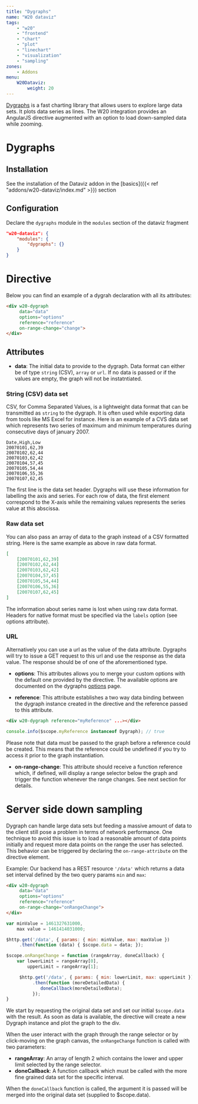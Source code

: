 ```yaml
---
title: "Dygraphs"
name: "W20 dataviz"
tags:
    - "w20"
    - "frontend"
    - "chart"
    - "plot"
    - "linechart"
    - "visualization"
    - "sampling"
zones:
    - Addons
menu:
    W20Dataviz:
        weight: 20
---
```


[Dygraphs](http://dygraphs.com/) is a fast charting library that allows users to explore large data sets. It plots data series as lines.
The W20 integration provides an AngularJS directive augmented with an option to load down-sampled data while zooming.

# Dygraphs

## Installation

See the installation of the Dataviz addon in the [basics]({{< ref "addons/w20-dataviz/index.md" >}}) section

## Configuration

Declare the `dygraphs` module in the `modules` section of the dataviz fragment

```json
"w20-dataviz": {
    "modules": {
        "dygraphs": {}
    }
}
```

# Directive

Below you can find an example of a dygrah declaration with all its attributes:

```html
<div w20-dygraph
     data="data"
     options="options"
     reference="reference"
     on-range-change="change">
</div> 
```

## Attributes

- **data**: The initial data to provide to the dygraph. Data format can either be of type `string` (CSV), `array` or `url`. If no data is passed or if the values are empty, the graph will not be instatntiated.

### String (CSV) data set

CSV, for Comma Separated Values, is a lightweight data format that can be transmitted as `string` to the dygraph. It is often used while exporting data from tools like MS Excel for instance. Here is an example of a CVS data set which represents two series of maximum and minimum temperatures during consecutive days of january 2007.

```
Date,High,Low
20070101,62,39
20070102,62,44
20070103,62,42
20070104,57,45
20070105,54,44
20070106,55,36
20070107,62,45
```

The first line is the data set header. Dygraphs will use these information for labelling the axis and series. For each row of data, the first element correspond to the X-axis while the remaining values represents the series value at this abscissa.

### Raw data set

You can also pass an array of data to the graph instead of a CSV formatted string. Here is the same example as above in raw data format.

```json
[
    [20070101,62,39]
    [20070102,62,44]
    [20070103,62,42]
    [20070104,57,45]
    [20070105,54,44]
    [20070106,55,36]
    [20070107,62,45]
]
```

The information about series name is lost when using raw data format. Headers for native format must be specified via the `labels` option (see options attribute).

### URL

Alternatively you can use a url as the value of the data attribute. Dygraphs will try to issue a GET request to this url and use the response as the data value. The response should be of one of the aforementioned type. 

- **options**: This attributes allows you to merge your custom options with the default one provided by the directive. The available options are documented on the dygraphs [options](http://dygraphs.com/options.html) page.

- **reference**: This attribute establishes a two way data binding between the dygraph instance created in the directive and the reference passed to this attribute.

```html
<div w20-dygraph reference="myReference" ...></div>
```

```javascript
console.info($scope.myReference instanceof Dygraph); // true
```

Please note that data must be passed to the graph before a reference could be created. This means that the reference could be undefined if you try to access it prior to the graph instantiation.

- **on-range-change**: This attribute should receive a function reference which, if defined, will display a range selector below the graph and trigger the function whenever the range changes. See next section for details.

# Server side down sampling

Dygraph can handle large data sets but feeding a massive amount of data to the client still pose a problem in terms of network performance. One technique to avoid this issue is to load a reasonable amount of data points initially and request more data points on the range the user has selected. This behavior can be triggered by declaring the `on-range-attribute` on the directive element.

Example: Our backend has a REST resource `'/data'` which returns a data set interval defined by the two query params `min` and `max`:

```html
<div w20-dygraph
     data="data"
     options="options"
     reference="reference"
     on-range-change="onRangeChange">
</div> 
```

```javascript
var minValue = 1461327631000, 
    max value = 1461414031000;

$http.get('/data', { params: { min: minValue, max: maxValue })
     .then(function (data) { $scope.data = data; });

$scope.onRangeChange = function (rangeArray, doneCallback) {
    var lowerLimit = rangeArray[0],
        upperLimit = rangeArray[1];

     $http.get('/data', { params: { min: lowerLimit, max: upperLimit })
          .then(function (moreDetailedData) { 
             doneCallback(moreDetailedData);
          });   
}
```

We start by requesting the original data set and set our initial `$scope.data` with the result. As soon as data is available, the directive will create a new Dygraph instance and plot the graph to the div. 

When the user interact with the graph through the range selector or by click-moving on the graph canvas, the `onRangeChange` function is called with two parameters:

- **rangeArray**: An array of length 2 which contains the lower and upper limit selected by the range selector.
- **doneCallback**: A function callback which must be called with the more fine grained data set for the specific interval. 

When the `doneCallback` function is called, the argument it is passed will be merged into the original data set (supplied to $scope.data).
